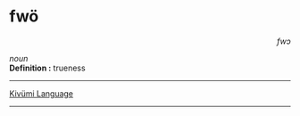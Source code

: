 
# fwö

<div align="right"><i>fwɔ</i></div>

*noun*  
**Definition :** trueness  

---

[Kivümi Language](../README.md)

---
